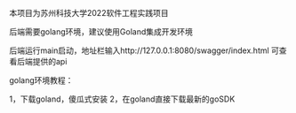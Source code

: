 本项目为苏州科技大学2022软件工程实践项目

后端需要golang环境，建议使用Goland集成开发环境

后端运行main启动，地址栏输入http://127.0.0.1:8080/swagger/index.html 可查看后端提供的api

golang环境教程：

1，下载goland，傻瓜式安装
2，在goland直接下载最新的goSDK
